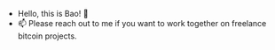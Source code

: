 -  Hello, this is Bao! 👋
- 📫 Please reach out to me if you want to work together on freelance bitcoin projects.
